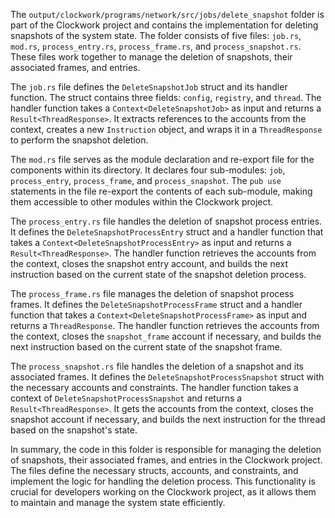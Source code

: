 The `output/clockwork/programs/network/src/jobs/delete_snapshot` folder is part of the Clockwork project and contains the implementation for deleting snapshots of the system state. The folder consists of five files: `job.rs`, `mod.rs`, `process_entry.rs`, `process_frame.rs`, and `process_snapshot.rs`. These files work together to manage the deletion of snapshots, their associated frames, and entries.

The `job.rs` file defines the `DeleteSnapshotJob` struct and its handler function. The struct contains three fields: `config`, `registry`, and `thread`. The handler function takes a `Context<DeleteSnapshotJob>` as input and returns a `Result<ThreadResponse>`. It extracts references to the accounts from the context, creates a new `Instruction` object, and wraps it in a `ThreadResponse` to perform the snapshot deletion.

The `mod.rs` file serves as the module declaration and re-export file for the components within its directory. It declares four sub-modules: `job`, `process_entry`, `process_frame`, and `process_snapshot`. The `pub use` statements in the file re-export the contents of each sub-module, making them accessible to other modules within the Clockwork project.

The `process_entry.rs` file handles the deletion of snapshot process entries. It defines the `DeleteSnapshotProcessEntry` struct and a handler function that takes a `Context<DeleteSnapshotProcessEntry>` as input and returns a `Result<ThreadResponse>`. The handler function retrieves the accounts from the context, closes the snapshot entry account, and builds the next instruction based on the current state of the snapshot deletion process.

The `process_frame.rs` file manages the deletion of snapshot process frames. It defines the `DeleteSnapshotProcessFrame` struct and a handler function that takes a `Context<DeleteSnapshotProcessFrame>` as input and returns a `ThreadResponse`. The handler function retrieves the accounts from the context, closes the `snapshot_frame` account if necessary, and builds the next instruction based on the current state of the snapshot frame.

The `process_snapshot.rs` file handles the deletion of a snapshot and its associated frames. It defines the `DeleteSnapshotProcessSnapshot` struct with the necessary accounts and constraints. The handler function takes a context of `DeleteSnapshotProcessSnapshot` and returns a `Result<ThreadResponse>`. It gets the accounts from the context, closes the snapshot account if necessary, and builds the next instruction for the thread based on the snapshot's state.

In summary, the code in this folder is responsible for managing the deletion of snapshots, their associated frames, and entries in the Clockwork project. The files define the necessary structs, accounts, and constraints, and implement the logic for handling the deletion process. This functionality is crucial for developers working on the Clockwork project, as it allows them to maintain and manage the system state efficiently.

    